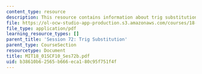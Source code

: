 ```yaml
---
content_type: resource
description: This resource contains information about trig substitution.
file: https://ol-ocw-studio-app-production.s3.amazonaws.com/courses/18-01sc-single-variable-calculus-fall-2010/b38610b62565b666eca180c95f751f4f_MIT18_01SCF10_Ses72b.pdf
file_type: application/pdf
learning_resource_types: []
parent_title: 'Session 72: Trig Substitution'
parent_type: CourseSection
resourcetype: Document
title: MIT18_01SCF10_Ses72b.pdf
uid: b38610b6-2565-b666-eca1-80c95f751f4f
---
```


